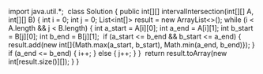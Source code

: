 import java.util.*;
​
class Solution {
public int[][] intervalIntersection(int[][] A, int[][] B) {
int i = 0;
int j = 0;
​
List<int[]> result = new ArrayList<>();
while (i < A.length && j < B.length) {
int a_start = A[i][0];
int a_end = A[i][1];
int b_start = B[j][0];
int b_end = B[j][1];
​
if (a_start <= b_end && b_start <= a_end) {
result.add(new int[]{Math.max(a_start, b_start), Math.min(a_end, b_end)});
}
​
if (a_end <= b_end) {
i++;
} else {
j++;
}
}
​
return result.toArray(new int[result.size()][]);
}
}
​